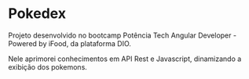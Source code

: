 # Pokedex
Projeto desenvolvido no bootcamp Potência Tech Angular Developer - Powered by iFood, da plataforma DIO.

Nele aprimorei conhecimentos em API Rest e Javascript, dinamizando a exibição dos pokemons.
